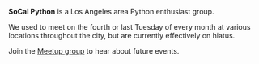 ---
---


**SoCal Python** is a Los Angeles area Python enthusiast group.

We used to meet on the fourth or last Tuesday of every month at various locations throughout the city, but are currently effectively on hiatus.

Join the [Meetup group](https://www.meetup.com/socalpython/) to hear about future events.
